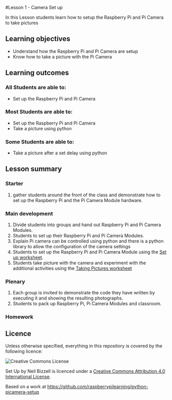 #Lesson 1 - Camera Set up

In this Lesson students learn how to setup the Raspberry Pi and Pi Camera to take pictures 


## Learning objectives

- Understand how the Raspberry Pi and Pi Camera are setup
- Know how to take a picture with the Pi Camera

## Learning outcomes

### All Students are able to:
- Set up the Raspberry Pi and Pi Camera

### Most Students are able to:
- Set up the Raspberry Pi and Pi Camera
- Take a picture using python

### Some Students are able to:
- Take a picture after a set delay using python

## Lesson summary

### Starter

1. gather students around the front of the class and demonstrate how to set up the Raspberry Pi and the Pi Camera Module hardware.

### Main development

1. Divide students into groups and hand out Raspberry Pi and Pi Camera Modules.
1. Students to set up their Raspberry Pi and Pi Camera Modules.
1. Explain Pi camera can be controlled using python and there is a python library to allow the configuration of the camera settings
1. Students to set up the Raspberry Pi and Pi Camera Module using the [Set up worksheet](worksheet1.md).
1. Students take picture with the camera and experiment with the additional activities using the [Taking Pictures worksheet](worksheet2.md)

### Plenary

1. Each group is invited to demonstrate the code they have written by executing it and showing the resulting photographs. 
2. Students to pack up Raspberry Pi, Pi Camera Modules and classroom.

### Homework


## Licence

Unless otherwise specified, everything in this repository is covered by the following licence:

![Creative Commons License](http://i.creativecommons.org/l/by-sa/4.0/88x31.png)

Set Up by Neil Bizzell is licenced under a [Creative Commons Attribution 4.0 International License](http://creativecommons.org/licenses/by-sa/4.0/).

Based on a work at https://github.com/raspberrypilearning/python-picamera-setup
